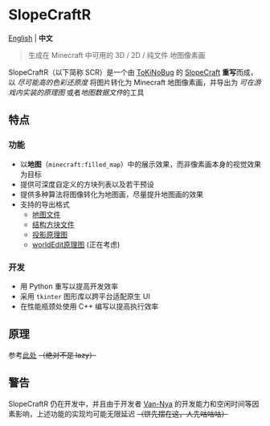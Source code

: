 # SlopeCraftR

[English](README.md "README.md") | **中文**  <!-- lang  -->

> 生成在 Minecraft 中可用的 3D / 2D / 纯文件 地图像素画

SlopeCraftR（以下简称 SCR）是一个由 [ToKiNoBug](https://github.com/ToKiNoBug "@ToKiNoBug") 的 [SlopeCraft](https://github.com/ToKiNoBug/SlopeCraft "ToKiNoBug/SlopeCraft") **重写**而成，以 *尽可能高的色彩还原度* 将图片转化为 Minecraft 地图像素画，并导出为 *可在游戏内实装的原理图* 或者*地图数据文件*的工具

## 特点

### 功能

- 以**地图**（`minecraft:filled_map`）中的展示效果，而非像素画本身的视觉效果为目标
- 提供可深度自定义的方块列表以及若干预设
- 提供多种算法将图像转化为地图画，尽量提升地图画的效果
- 支持的导出格式
  - [地图文件](https://minecraft.fandom.com/zh/wiki/%E5%9C%B0%E5%9B%BE%E7%89%A9%E5%93%81%E6%A0%BC%E5%BC%8F "地图物品格式 - Minecraft Wiki")
  - [结构方块文件](https://minecraft.fandom.com/zh/wiki/%E7%BB%93%E6%9E%84%E6%96%B9%E5%9D%97%E6%96%87%E4%BB%B6%E6%A0%BC%E5%BC%8F "结构方块文件格式 - Minecraft Wiki")
  - [投影原理图](https://github.com/maruohon/litematica "maruohon/litematica")
  - [worldEdit原理图](https://github.com/EngineHub/WorldEdit "EngineHub/WorldEdit") (正在考虑)

### 开发

- 用 Python 重写以提高开发效率
- 采用 `tkinter` 图形库以跨平台适配原生 UI
- 在性能瓶颈处使用 C++ 编写以提高执行效率

## 原理

参考[此处](https://minecraft.fandom.com/zh/wiki/%E5%9C%B0%E5%9B%BE%E7%89%A9%E5%93%81%E6%A0%BC%E5%BC%8F "地图物品格式 - Minecraft Wiki") ~~（绝对不是 lazy）~~

## 警告

SlopeCraftR 仍在开发中，并且由于开发者 [Van-Nya](https://github.com/Van-Nya "@Van-Nya") 的开发能力和空闲时间等因素影响，上述功能的实现均可能无限延迟 ~~（饼先摆在这，人先咕咕咕）~~
